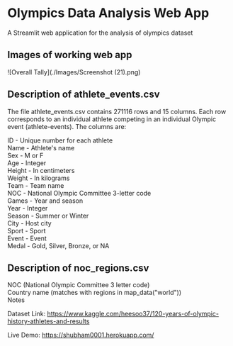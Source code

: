 # Olympics Data Analysis Web App
A Streamlit web application for the analysis of olympics dataset
  
## Images of working web app
  
![Overall Tally](./Images/Screenshot (21).png)
  
## Description of athlete_events.csv
The file athlete_events.csv contains 271116 rows and 15 columns. Each row corresponds to an individual athlete competing in an individual Olympic event (athlete-events). The columns are:  
  
ID - Unique number for each athlete  
Name - Athlete's name  
Sex - M or F  
Age - Integer  
Height - In centimeters  
Weight - In kilograms  
Team - Team name  
NOC - National Olympic Committee 3-letter code  
Games - Year and season  
Year - Integer  
Season - Summer or Winter  
City - Host city  
Sport - Sport  
Event - Event  
Medal - Gold, Silver, Bronze, or NA  
  
## Description of noc_regions.csv  
NOC (National Olympic Committee 3 letter code)  
Country name (matches with regions in map_data("world"))  
Notes  
  
Dataset Link: https://www.kaggle.com/heesoo37/120-years-of-olympic-history-athletes-and-results
  
Live Demo: https://shubham0001.herokuapp.com/
